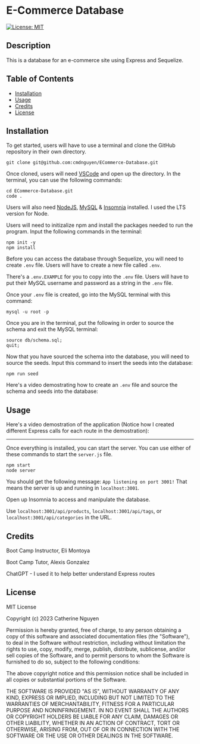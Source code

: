 # E-Commerce Database

[![License: MIT](https://img.shields.io/badge/License-MIT-yellow.svg)](https://opensource.org/licenses/MIT)

## Description

This is a database for an e-commerce site using Express and Sequelize. 

## Table of Contents

- [Installation](#installation)
- [Usage](#usage)
- [Credits](#credits)
- [License](#license)

## Installation

To get started, users will have to use a terminal and clone the GitHub repository in their own directory.

	git clone git@github.com:cmdnguyen/ECommerce-Database.git

Once cloned, users will need [VSCode](https://code.visualstudio.com/download) and open up the directory. In the terminal, you can use the following commands:

	cd ECommerce-Database.git
	code .

Users will also need [NodeJS](https://nodejs.org/en), [MySQL](https://coding-boot-camp.github.io/full-stack/mysql/mysql-installation-guide) & [Insomnia](https://insomnia.rest/download) installed. I used the LTS version for Node.

Users will need to initizalize npm and install the packages needed to run the program. Input the following commands in the terminal:

	npm init -y
	npm install

Before you can access the database through Sequelize, you will need to create `.env` file. Users will have to create a new file called `.env`. 

There's a `.env.EXAMPLE` for you to copy into the `.env` file. Users will have to put their MySQL username and password as a string in the `.env` file.

Once your `.env` file is created, go into the MySQL terminal with this command:

    mysql -u root -p

Once you are in the terminal, put the following in order to source the schema and exit the MySQL terminal:

    source db/schema.sql;
    quit;

Now that you have sourced the schema into the database, you will need to source the seeds. Input this command to insert the seeds into the database:

    npm run seed


Here's a video demostrating how to create an `.env` file and source the schema and seeds into the database:


## Usage

Here's a video demostration of the application (Notice how I created different Express calls for each route in the demostration):



---

Once everything is installed, you can start the server. You can use either of these commands to start the `server.js` file.

    npm start
    node server

You should get the following message: `App listening on port 3001!` That means the server is up and running in `localhost:3001`.

Open up Insomnia to access and manipulate the database. 

Use `localhost:3001/api/products`, `localhost:3001/api/tags`, or `localhost:3001/api/categories` in the URL.

## Credits

Boot Camp Instructor, Eli Montoya

Boot Camp Tutor, Alexis Gonzalez

ChatGPT - I used it to help better understand Express routes

## License

MIT License

Copyright (c) 2023 Catherine Nguyen

Permission is hereby granted, free of charge, to any person obtaining a copy
of this software and associated documentation files (the "Software"), to deal
in the Software without restriction, including without limitation the rights
to use, copy, modify, merge, publish, distribute, sublicense, and/or sell
copies of the Software, and to permit persons to whom the Software is
furnished to do so, subject to the following conditions:

The above copyright notice and this permission notice shall be included in all
copies or substantial portions of the Software.

THE SOFTWARE IS PROVIDED "AS IS", WITHOUT WARRANTY OF ANY KIND, EXPRESS OR
IMPLIED, INCLUDING BUT NOT LIMITED TO THE WARRANTIES OF MERCHANTABILITY,
FITNESS FOR A PARTICULAR PURPOSE AND NONINFRINGEMENT. IN NO EVENT SHALL THE
AUTHORS OR COPYRIGHT HOLDERS BE LIABLE FOR ANY CLAIM, DAMAGES OR OTHER
LIABILITY, WHETHER IN AN ACTION OF CONTRACT, TORT OR OTHERWISE, ARISING FROM,
OUT OF OR IN CONNECTION WITH THE SOFTWARE OR THE USE OR OTHER DEALINGS IN THE
SOFTWARE.
